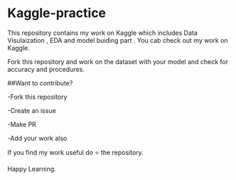 # Kaggle-practice
This repository contains my work on Kaggle which includes Data Visulaization , EDA and model buiding part . You cab check out my work on Kaggle.

Fork this repository and work on the dataset with your model and check for accuracy and procedures.

##Want to contribute?

-Fork this repository

-Create an issue 

-Make PR

-Add your work also


If you find my work useful do ⭐ the repository.

Happy Learning.
